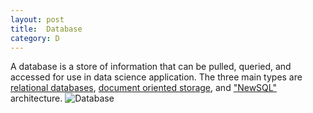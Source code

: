 ```yaml
---
layout: post
title:  Database
category: D 
---
```

A database is a store of information that can be pulled, queried, and accessed for use in data science application.  The three main types are [relational databases](https://www.dsglossary.com/s/sql), [document oriented storage](https://www.dsglossary.com/d/document-oriented-databases), and ["NewSQL"](https://www.dsglossary.com/n/NewSQL) architecture. 
![Database](https://cdn.pixabay.com/photo/2017/01/05/11/57/database-1954920_960_720.jpg)
